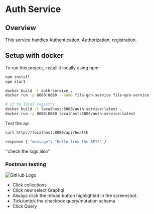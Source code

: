 # Auth Service

## Overview
This service handles Authentication, Authorization, registration.

## Setup with docker
To run this project, install it locally using npm:

```bash
npm install
npm start

docker build -t auth-service .
docker run -p 8080:8080 --name file-gen-service file-gen-service

# if to local registry
docker build -t localhost:5000/auth-service:latest .
docker run -p 8080:8080 localhost:5000/auth-service:latest
```
Test the api 
```bash
curl http://localhost:8080/api/health
```
```bash
response { "message": "Hello from the API!" }
```
''check the logs also''

### Postman testing
![GitHub Logo](https://github.com/maestrom4/Bundy-management-microservice/blob/develop/postmanTesting.png?raw=true)

- Click collections
- Click new select Graphql
- Always click the reload button highlighted in the screenshot.
- Tick/untick the checkbox query/mutation schema 
- Click Query
